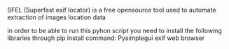 SFEL (Superfast exif locator) is a free opensource tool used to automate extraction of images location data

in order to be able to run this pyhon script you need to install the following libraries through pip install command:
Pysimplegui
exif
web browser
